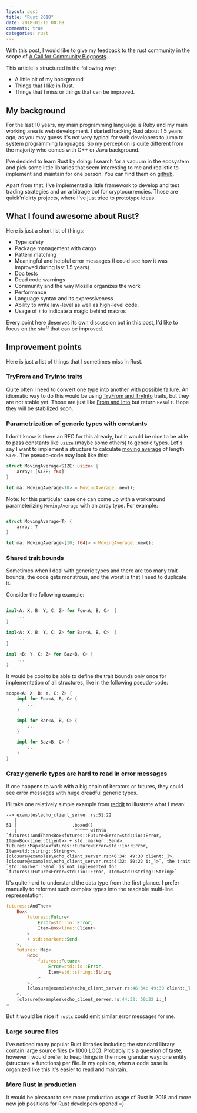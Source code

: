 ```yaml
---
layout: post
title: "Rust 2018"
date: 2018-01-16 00:08
comments: true
categories: rust
---
```


With this post, I would like to give my feedback to the rust community in the
scope of [A Call for Community Blogposts](https://blog.rust-lang.org/2018/01/03/new-years-rust-a-call-for-community-blogposts.html).

This article is structured in the following way:

* A little bit of my background
* Things that I like in Rust.
* Things that I miss or things that can be improved.

## My background

For the last 10 years, my main programming language is Ruby and my main working area is web development.
I started hacking Rust about 1.5 years ago, as you may guess it's not very typical for web developers
to jump to system programming languages. So my perception is quite different from the majority who comes
with C++ or Java background.

I've decided to learn Rust by doing: I search for a vacuum in the ecosystem and pick some little libraries
that seem interesting to me and realistic to implement and maintain for one person. You can find them
on [github](https://github.com/greyblake?utf8=%E2%9C%93&tab=repositories&q=&type=&language=rust).

Apart from that, I've implemented a little framework to develop and test trading strategies and
an arbitrage bot for cryptocurrencies. Those are quick'n'dirty projects, where I've just tried to prototype
ideas.

## What I found awesome about Rust?

Here is just a short list of things:

* Type safety
* Package management with cargo
* Pattern matching
* Meaningful and helpful error messages (I could see how it was improved during last 1.5 years)
* Doc tests
* Dead code warnings
* Community and the way Mozilla organizes the work
* Performance
* Language syntax and its expressiveness
* Ability to write law-level as well as high-level code.
* Usage of `!` to indicate a magic behind macros

Every point here deserves its own discussion but in this post, I'd like to focus on the
stuff that can be improved.


## Improvement points

Here is just a list of things that I sometimes miss in Rust.

### TryFrom and TryInto traits

Quite often I need to convert one type into another with possible failure. An idiomatic way to do this
would be using [TryFrom<T> and TryInto<T>](https://github.com/rust-lang/rust/issues/33417) traits,
but they are not stable yet. Those are just like
[From<T> and Into<T>](https://doc.rust-lang.org/std/convert/trait.Into.html) but return `Result`.
Hope they will be stabilized soon.

### Parametrization of generic types with constants

I don't know is there an RFC for this already, but it would be nice to be able to pass constants like `usize`
(maybe some others) to generic types.
Let's say I want to implement a structure to calculate [moving average](https://en.wikipedia.org/wiki/Moving_average) of
length `SIZE`. The pseudo-code may look like this:

```rust
struct MovingAverage<SIZE: usize> {
    array: [SIZE; f64]
}

let ma: MovingAverage<10> = MovingAverage::new();
```

Note: for this particular case one can come up with a workaround parameterizing `MovingAverage` with an array type.
For example:

```rust

struct MovingAverage<T> {
    array: T
}

let ma: MovingAverage<[10; f64]> = MovingAverage::new();
```


### Shared trait bounds

Sometimes when I deal with generic types and there are too many trait bounds, the code
gets monstrous, and the worst is that I need to duplicate it.

Consider the following example:


```rust

impl<A: X, B: Y, C: Z> for Foo<A, B, C>  {
    ...
}

impl<A: X, B: Y, C: Z> for Bar<A, B, C>  {
    ...
}

impl <B: Y, C: Z> for Baz<B, C> {
    ...
}
```

It would be cool to be able to define the trait bounds only once
for implementation of all structures, like in the following pseudo-code:

```rust
scope<A: X, B: Y, C: Z> {
    impl for Foo<A, B, C> {
        ...
    }

    impl for Bar<A, B, C> {
        ...
    }

    impl for Baz<B, C> {
        ...
    }
}
```

### Crazy generic types are hard to read in error messages

If one happens to work with a big chain of iterators or futures, they could see error messages with
huge dreadful generic types.

I'll take one relatively simple example from [reddit](https://www.reddit.com/r/rust/comments/5ovjwp/need_help_to_understand_futuretokio/) to
illustrate what I mean:

```
--> examples\echo_client_server.rs:51:22
   |
51 |                     .boxed()
   |                      ^^^^^ within `futures::AndThen<Box<futures::Future<Error=std::io::Error, Item=Box<line::Client>> + std::marker::Send>, futures::Map<Box<futures::Future<Error=std::io::Error, Item=std::string::String>>, [closure@examples\echo_client_server.rs:46:34: 49:30 client:_]>, [closure@examples\echo_client_server.rs:44:32: 50:22 i:_]>`, the trait `std::marker::Send` is not implemented for `futures::Future<Error=std::io::Error, Item=std::string::String>`
```

It's quite hard to understand the data type from the first glance.
I prefer manually to reformat such complex types into the readable multi-line representation:

```rust
futures::AndThen<
    Box<
        futures::Future<
            Error=std::io::Error,
            Item=Box<line::Client>
        >
        + std::marker::Send
    >,
    futures::Map<
        Box<
            futures::Future<
                Error=std::io::Error,
                Item=std::string::String
            >
        >,
        [closure@examples\echo_client_server.rs:46:34: 49:30 client:_]
    >,
    [closure@examples\echo_client_server.rs:44:32: 50:22 i:_]
>
```

But it would be nice if `rustc` could emit similar error messages for me.

### Large source files

I've noticed many popular Rust libraries including the standard library contain large source files (> 1000 LOC).
Probably it's a question of taste, however I would prefer to keep things in the more granular way: one
entity (structure + functions) per file. In my opinion, when a code base is organized like this it's easier to
read and maintain.

### More Rust in production

It would be pleasant to see more production usage of Rust in 2018 and more
new job positions for Rust developers opened =)
